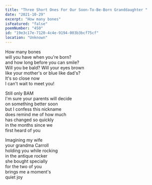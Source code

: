 ```yaml
---
title: "Three Short Ones For Our Soon-To-Be-Born Granddaughter "
date: "2021-10-29"
excerpt: "How many bones"
isFeatured: "false"
poemNumber: "450"
id: "19e3c17e-7120-4c4e-9194-003b3bcf75cf"
location: "Unknown"
---
```


How many bones  
will you have when you're born?  
and how long before you can smile?  
Will you be bald? Will your eyes brown  
like your mother's or blue like dad's?  
It's so close now  
I can't wait to meet you!

Still only BAM  
I'm sure your parents will decide  
on something better soon  
but I confess this nickname  
does remind me of how much  
has changed so quickly  
in the months since we  
first heard of you

Imagining my wife  
your grandma Carroll  
holding you while rocking  
in the antique rocker  
she bought specially  
for the two of you  
brings me a moment's  
quiet joy
